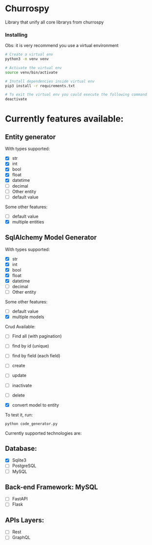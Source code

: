 # Churrospy

Library that unify all core librarys from churrospy

### Installing
Obs: it is very recommend you use a virtual environment

```sh
# Create a virtual env
python3 -m venv venv

# Activate the virtual env
source venv/bin/activate

# Install dependencies inside virtual env
pip3 install -r requirements.txt

# To exit the virtual env you could execute the following command
deactivate
```

# Currently features available:
## Entity generator
With types supported:
- [x] str
- [x] int
- [x] bool
- [x] float
- [x] datetime
- [ ] decimal
- [ ] Other entity
- [ ] default value

Some other features:
- [ ] default value
- [x] multiple entities

## SqlAlchemy Model Generator
With types supported:
- [x] str
- [x] int
- [x] bool
- [x] float
- [x] datetime
- [ ] decimal
- [ ] Other entity

Some other features:
- [ ] default value
- [x] multiple models

Crud Available:
- [ ] Find all (with pagination)
- [ ] find by id (unique)
- [ ] find by field (each field)
- [ ] create
- [ ] update
- [ ] inactivate
- [ ] delete
- [x] convert model to entity


To test it, run:
```bash
python code_generator.py
```


Currently supported technologies are:
## Database:
- [x] Sqlite3
- [ ] PostgreSQL
- [ ] MySQL

## Back-end Framework: MySQL
- [ ] FastAPI
- [ ] Flask

## APIs Layers:
- [ ] Rest
- [ ] GraphQL
